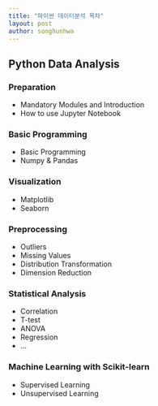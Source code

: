 ```yaml
---
title: "파이썬 데이터분석 목차"
layout: post
author: songhunhwa
---
```


## Python Data Analysis

### Preparation
  - Mandatory Modules and Introduction
  - How to use Jupyter Notebook

### Basic Programming
  - Basic Programming 
  - Numpy & Pandas

### Visualization
  - Matplotlib
  - Seaborn

### Preprocessing
  - Outliers
  - Missing Values
  - Distribution Transformation
  - Dimension Reduction

### Statistical Analysis
  - Correlation
  - T-test 
  - ANOVA
  - Regression
  - ...

### Machine Learning with Scikit-learn
  - Supervised Learning 
  - Unsupervised Learning
